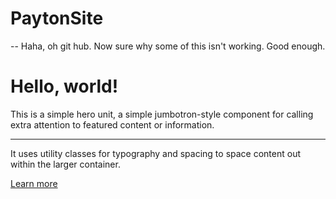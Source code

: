# PaytonSite

<!DOCTYPE html>
<html lang="en" dir="ltr">
  <head>
    <meta charset="utf-8">
    <title>PaytonSite</title> -- Haha, oh git hub.  Now sure why some of this isn't working.  Good enough.
  </head>
  <body>
    <div class="jumbotron">
  <h1 class="display-4">Hello, world!</h1>
  <p class="lead">This is a simple hero unit, a simple jumbotron-style component for calling extra attention to featured content or information.</p>
  <hr class="my-4">
  <p>It uses utility classes for typography and spacing to space content out within the larger container.</p>
  <p class="lead">
    <a class="btn btn-primary btn-lg" href="#" role="button">Learn more</a>
  </p>
</div>
  </body>
</html>
